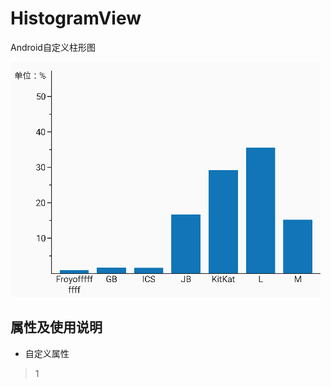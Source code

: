 # HistogramView
Android自定义柱形图

![image](https://github.com/JeremyLeeL/HistogramView/blob/master/histogramView.png)

## 属性及使用说明

* 自定义属性
> 1
  <!--纵坐标单位-->
  <attr name="unit" format="string|reference"/>
  <!--坐标轴颜色-->
  <attr name="axisColor" format="color"/>
  <!--坐标轴文字颜色-->
  <attr name="axisTextColor" format="color"/>
  <!--坐标轴粗细-->
  <attr name="axisWidth" format="dimension"/>
  <!--柱子颜色-->
  <attr name="pillarsColor" format="color"/>
  <!--纵坐标单位间隔量（默认5）-->
  <attr name="verticalUnitCount" format="integer"/>
  <!--纵坐标总量（默认100）-->
  <attr name="verticalCount" format="integer"/>
  <!--柱子之间的间隔距离-->
  <attr name="horizontalSpacing" format="dimension"/>